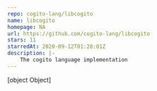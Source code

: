 ```yaml
---
repo: cogito-lang/libcogito
name: libcogito
homepage: NA
url: https://github.com/cogito-lang/libcogito
stars: 11
starredAt: 2020-09-12T01:28:01Z
description: |-
    The cogito language implementation
---
```


[object Object]
